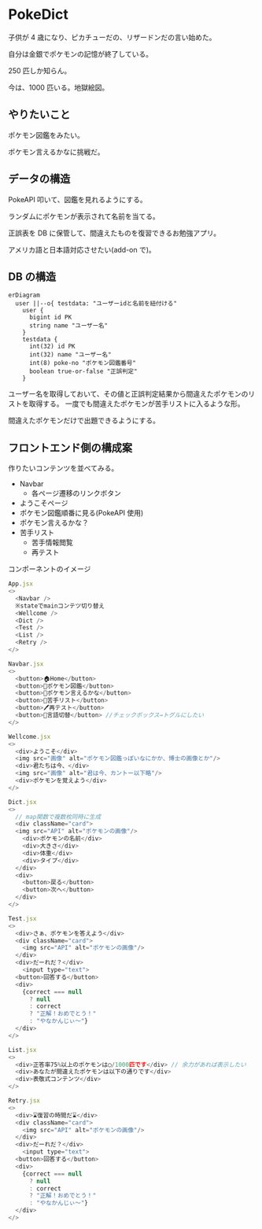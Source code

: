 # PokeDict

子供が 4 歳になり、ピカチューだの、リザードンだの言い始めた。

自分は金銀でポケモンの記憶が終了している。

250 匹しか知らん。

今は、1000 匹いる。地獄絵図。

## やりたいこと

ポケモン図鑑をみたい。

ポケモン言えるかなに挑戦だ。

## データの構造

PokeAPI 叩いて、図鑑を見れるようにする。

ランダムにポケモンが表示されて名前を当てる。

正誤表を DB に保管して、間違えたものを復習できるお勉強アプリ。

アメリカ語と日本語対応させたい(add-on で)。

## DB の構造

```mermaid
erDiagram
  user ||--o{ testdata: "ユーザーidと名前を紐付ける"
    user {
      bigint id PK
      string name "ユーザー名"
    }
    testdata {
      int(32) id PK
      int(32) name "ユーザー名"
      int(8) poke-no "ポケモン図鑑番号"
      boolean true-or-false "正誤判定"
    }
```

ユーザー名を取得しておいて、その値と正誤判定結果から間違えたポケモンのリストを取得する。
一度でも間違えたポケモンが苦手リストに入るような形。

間違えたポケモンだけで出題できるようにする。

## フロントエンド側の構成案

作りたいコンテンツを並べてみる。

- Navbar
  - 各ページ遷移のリンクボタン
- ようこそページ
- ポケモン図鑑順番に見る(PokeAPI 使用)
- ポケモン言えるかな？
- 苦手リスト
  - 苦手情報閲覧
  - 再テスト

コンポーネントのイメージ

```javascript
App.jsx
<>
  <Navbar />
  ※stateでmainコンテツ切り替え
  <Wellcome />
  <Dict />
  <Test />
  <List />
  <Retry />
</>

Navbar.jsx
<>
  <button>🏠Home</button>
  <button>📕ポケモン図鑑</button>
  <button>🤔ポケモン言えるかな</button>
  <button>🔎苦手リスト</button>
  <button>🖊再テスト</button>
  <button>💬言語切替</button> //チェックボックス→トグルにしたい
</>

Wellcome.jsx
<>
  <div>ようこそ</div>
  <img src="画像" alt="ポケモン図鑑っぽいなにかか、博士の画像とか"/>
  <div>君たちは今、</div>
  <img src="画像" alt="君は今、カントー以下略"/>
  <div>ポケモンを覚えよう</div>
</>

Dict.jsx
<>
  // map関数で複数枚同時に生成
  <div className="card">
  <img src="API" alt="ポケモンの画像"/>
    <div>ポケモンの名前</div>
    <div>大きさ</div>
    <div>体重</div>
    <div>タイプ</div>
  </div>
  <div>
    <button>戻る</button>
    <button>次へ</button>
  </div>
</>

Test.jsx
<>
  <div>さぁ、ポケモンを答えよう</div>
  <div className="card">
    <img src="API" alt="ポケモンの画像"/>
  </div>
  <div>だーれだ？</div>
    <input type="text">
  <button>回答する</button>
  <div>
    {correct === null
      ? null
      : correct
      ? "正解！おめでとう！"
      : "やなかんじぃ〜"}
  </div>
</>

List.jsx
<>
  <div>正答率75%以上のポケモンは◯/1000匹です</div> // 余力があれば表示したい
  <div>あなたが間違えたポケモンは以下の通りです</div>
  <div>表敬式コンテンツ</div>
</>

Retry.jsx
<>
  <div>⌛復習の時間だ⌛</div>
  <div className="card">
    <img src="API" alt="ポケモンの画像"/>
  </div>
  <div>だーれだ？</div>
    <input type="text">
  <button>回答する</button>
  <div>
    {correct === null
      ? null
      : correct
      ? "正解！おめでとう！"
      : "やなかんじぃ〜"}
  </div>
</>



```
